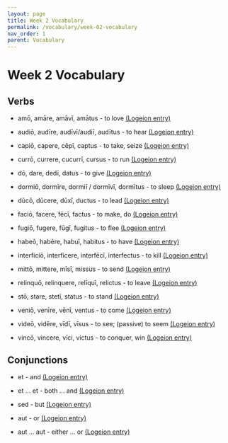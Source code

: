 ```yaml
---
layout: page
title: Week 2 Vocabulary
permalink: /vocabulary/week-02-vocabulary
nav_order: 1
parent: Vocabulary
---
```


# Week 2 Vocabulary

## Verbs

* amō, amāre, amāvī, amātus - to love [(Logeion entry)](https://logeion.uchicago.edu/amo)

* audiō, audīre, audīvī/audiī, audītus - to hear [(Logeion entry)](https://logeion.uchicago.edu/audio)

* capiō, capere, cēpī, captus - to take, seize [(Logeion entry)](https://logeion.uchicago.edu/capio)

* currō, currere, cucurrī, cursus - to run [(Logeion entry)](https://logeion.uchicago.edu/curro)

* dō, dare, dedī, datus - to give [(Logeion entry)](https://logeion.uchicago.edu/do)

* dormiō, dormīre, dormiī / dormīvī, dormītus - to sleep [(Logeion entry)](https://logeion.uchicago.edu/dormio)

* dūcō, dūcere, dūxī, ductus - to lead [(Logeion entry)](https://logeion.uchicago.edu/duco)

* faciō, facere, fēcī, factus - to make, do [(Logeion entry)](https://logeion.uchicago.edu/facio)

* fugiō, fugere, fūgī, fugitus - to flee [(Logeion entry)](https://logeion.uchicago.edu/fugio)

* habeō, habēre, habuī, habitus - to have [(Logeion entry)](https://logeion.uchicago.edu/habeo)

* interficiō, interficere, interfēcī, interfectus - to kill [(Logeion entry)](https://logeion.uchicago.edu/interficio)

* mittō, mittere, mīsī, missus - to send [(Logeion entry)](https://logeion.uchicago.edu/mitto)

* relinquō, relinquere, relīquī, relictus - to leave [(Logeion entry)](https://logeion.uchicago.edu/relinquo)

* stō, stare, stetī, status - to stand [(Logeion entry)](https://logeion.uchicago.edu/sto)

* veniō, venīre, vēnī, ventus - to come [(Logeion entry)](https://logeion.uchicago.edu/venio)

* videō, vidēre, vīdī, vīsus - to see; (passive) to seem [(Logeion entry)](https://logeion.uchicago.edu/video)

* vincō, vincere, vīci, victus - to conquer, win [(Logeion entry)](https://logeion.uchicago.edu/vinco)

## Conjunctions

* et - and [(Logeion entry)](https://logeion.uchicago.edu/et)

* et ... et - both ... and [(Logeion entry)](https://logeion.uchicago.edu/et)

* sed - but [(Logeion entry)](https://logeion.uchicago.edu/sed)

* aut - or [(Logeion entry)](https://logeion.uchicago.edu/aut)

* aut ... aut - either ... or [(Logeion entry)](https://logeion.uchicago.edu/aut)

